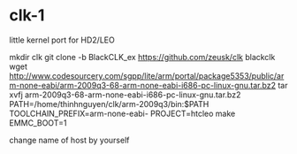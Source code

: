 # clk-1
little kernel port for HD2/LEO

mkdir clk
git clone -b BlackCLK_ex https://github.com/zeusk/clk blackclk
wget http://www.codesourcery.com/sgpp/lite/arm/portal/package5353/public/arm-none-eabi/arm-2009q3-68-arm-none-eabi-i686-pc-linux-gnu.tar.bz2
tar xvfj arm-2009q3-68-arm-none-eabi-i686-pc-linux-gnu.tar.bz2
PATH=/home/thinhnguyen/clk/arm-2009q3/bin:$PATH TOOLCHAIN_PREFIX=arm-none-eabi- PROJECT=htcleo make EMMC_BOOT=1

change name of host by yourself
